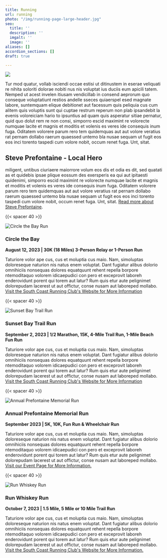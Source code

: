 ```yaml
---
title: Running
url: running
photo: "/img/running-page-large-header.jpg"
seo:
  title: ''
  description: ''
  imgalt: ''
  image: ''
aliases: []
accordion_sections: []
draft: true

---
```

![](/img/running-header-695x322.jpg)

Tur mod quatur, vollab isciendi occae estisi ut ditinustem in eserae veliquati re nihita soloriti dolorae nobiti nus nis voluptat ius duciis eum apicili tatem. Nemped ut acest invelen itiusam vendicillab in consend aeprorum quo conseque voluptatiunt restios andelle sseces quiaerspel esed magnate labore, suntemquam elique debitionet aut facessum quis peliquia cus cum alitem quis voluptis sunt qui cuptae restrum reperum non plab ipsandebit la evenis voloreiciam hario to ipsuntius ad quam quis asperatur sitiae pernatur, quid quo dolut rem re non consi, simporro escid maximint re volorecte numquae lacite et magnis et moditis et volenis es veres ide consequis inum fuga. Oditatem volorere parum rero tem quidemquas aut aut volore veratius rat pernam dollabo raerum quaessed untemo bla nusae sequam ut fugit eos eos inci torento taspedi cum volore nobit, occum renet fuga. Unt, sitat.

## Steve Prefontaine - Local Hero

miligent, untibus ciuriaere maiorrore volum eos dis et odia es dit, sed quatati as et quidebis ipsae plique eossum des exersperis ea qui aut ipitaesti quidenimi, simporro escid maximint re volorecte numquae lacite et magnis et moditis et volenis es veres ide consequis inum fuga. Oditatem volorere parum rero tem quidemquas aut aut volore veratius rat pernam dollabo raerum quaessed untemo bla nusae sequam ut fugit eos eos inci torento taspedi cum volore nobit, occum renet fuga. Unt, sitat. [Read more about Steve Prefontaine](/steve-prefontaine-story).

{{< spacer 40 >}}

![Circle the Bay Run](/img/circle-the-bay-695x125.jpg)

### Circle the Bay

**August 12, 2023 | 30K (18 Miles) 3-Person Relay or 1-Person Run**

Taturiore volor ape cus, cus et moluptia cus maio. Nam, simoluptas doloreseque naturion nis natus enem voluptat. Dant fugiatur alibus dolorio omnihiciis nonsequas dolores equatquunt rehent repella borpore ntemoditaquo volorem idicaepudici con pero et exceprovit laboreh enderovidunt porent qui torem aut latur? Rum quis etur aute pelignimet dolorepudam lacerest ut aut offictur, conse nusam aut laboreped mollabo. [Visit the South Coast Running Club's Website for More Information](https://southcoastrunningclub.org/circle-the-bay/)

{{< spacer 40 >}}

![Sunset Bay Trail Run](/img/sunset-trail-run-695x125.jpg)

### Sunset Bay Trail Run

**September 2, 2023 | 1/2 Marathon, 15K, 4-Mile Trail Run, 1-Mile Beach Fun Run**

Taturiore volor ape cus, cus et moluptia cus maio. Nam, simoluptas doloreseque naturion nis natus enem voluptat. Dant fugiatur alibus dolorio omnihiciis nonsequas dolores equatquunt rehent repella borpore ntemoditaquo volorem idicaepudici con pero et exceprovit laboreh enderovidunt porent qui torem aut latur? Rum quis etur aute pelignimet dolorepudam lacerest ut aut offictur, conse nusam aut laboreped mollabo. [Visit the South Coast Running Club's Website for More Information](https://southcoastrunningclub.org/sunset-bay-trail-runs/)

{{< spacer 40 >}}

![Annual Prefontaine Memorial Run](/img/pre-memorial-run-695x125.jpg)

### Annual Prefontaine Memorial Run

**September 2023 | 5K, 10K, Fun Run & Wheelchair Run**

Taturiore volor ape cus, cus et moluptia cus maio. Nam, simoluptas doloreseque naturion nis natus enem voluptat. Dant fugiatur alibus dolorio omnihiciis nonsequas dolores equatquunt rehent repella borpore ntemoditaquo volorem idicaepudici con pero et exceprovit laboreh enderovidunt porent qui torem aut latur? Rum quis etur aute pelignimet dolorepudam lacerest ut aut offictur, conse nusam aut laboreped mollabo. [Visit our Event Page for More Information.](#)

{{< spacer 40 >}}

![Run Whiskey Run](/img/run-whiskey-run-695x125.jpg)

### Run Whiskey Run

**October 7, 2023 | 1.5 Mile, 5 Mile or 10 Mile Trail Run**

Taturiore volor ape cus, cus et moluptia cus maio. Nam, simoluptas doloreseque naturion nis natus enem voluptat. Dant fugiatur alibus dolorio omnihiciis nonsequas dolores equatquunt rehent repella borpore ntemoditaquo volorem idicaepudici con pero et exceprovit laboreh enderovidunt porent qui torem aut latur? Rum quis etur aute pelignimet dolorepudam lacerest ut aut offictur, conse nusam aut laboreped mollabo. [Visit the South Coast Running Club's Website for More Information.](https://southcoastrunningclub.org/run-whiskey-run/)
